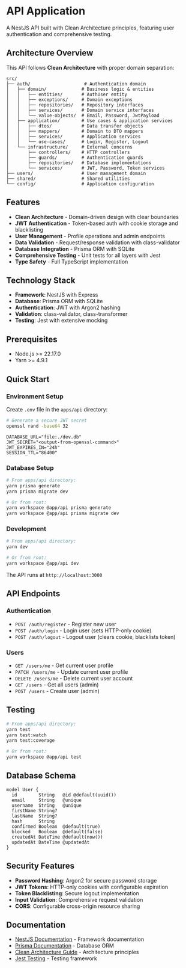 # API Application

A NestJS API built with Clean Architecture principles, featuring user authentication and
comprehensive testing.

## Architecture Overview

This API follows **Clean Architecture** with proper domain separation:

```treeview
src/
├── auth/                    # Authentication domain
│   ├── domain/             # Business logic & entities
│   │   ├── entities/       # AuthUser entity
│   │   ├── exceptions/     # Domain exceptions
│   │   ├── repositories/   # Repository interfaces
│   │   ├── services/       # Domain service interfaces
│   │   └── value-objects/  # Email, Password, JwtPayload
│   ├── application/        # Use cases & application services
│   │   ├── dtos/           # Data transfer objects
│   │   ├── mappers/        # Domain to DTO mappers
│   │   ├── services/       # Application services
│   │   └── use-cases/      # Login, Register, Logout
│   └── infrastructure/     # External concerns
│       ├── controllers/    # HTTP controllers
│       ├── guards/         # Authentication guards
│       ├── repositories/   # Database implementations
│       └── services/       # JWT, Password, Token services
├── users/                  # User management domain
├── shared/                 # Shared utilities
└── config/                 # Application configuration
```

## Features

- **Clean Architecture** - Domain-driven design with clear boundaries
- **JWT Authentication** - Token-based auth with cookie storage and blacklisting
- **User Management** - Profile operations and admin endpoints
- **Data Validation** - Request/response validation with class-validator
- **Database Integration** - Prisma ORM with SQLite
- **Comprehensive Testing** - Unit tests for all layers with Jest
- **Type Safety** - Full TypeScript implementation

## Technology Stack

- **Framework**: NestJS with Express
- **Database**: Prisma ORM with SQLite
- **Authentication**: JWT with Argon2 hashing
- **Validation**: class-validator, class-transformer
- **Testing**: Jest with extensive mocking

## Prerequisites

- Node.js >= 22.17.0
- Yarn >= 4.9.1

## Quick Start

### Environment Setup

Create `.env` file in the `apps/api` directory:

```bash
# Generate a secure JWT secret
openssl rand -base64 32
```

```env
DATABASE_URL="file:./dev.db"
JWT_SECRET="<output-from-openssl-command>"
JWT_EXPIRES_IN="24h"
SESSION_TTL="86400"
```

### Database Setup

```bash
# From apps/api directory:
yarn prisma generate
yarn prisma migrate dev

# Or from root:
yarn workspace @app/api prisma generate
yarn workspace @app/api prisma migrate dev
```

### Development

```bash
# From apps/api directory:
yarn dev

# Or from root:
yarn workspace @app/api dev
```

The API runs at `http://localhost:3000`

## API Endpoints

### Authentication

- `POST /auth/register` - Register new user
- `POST /auth/login` - Login user (sets HTTP-only cookie)
- `POST /auth/logout` - Logout user (clears cookie, blacklists token)

### Users

- `GET /users/me` - Get current user profile
- `PATCH /users/me` - Update current user profile
- `DELETE /users/me` - Delete current user account
- `GET /users` - Get all users (admin)
- `POST /users` - Create user (admin)

## Testing

```bash
# From apps/api directory:
yarn test
yarn test:watch
yarn test:coverage

# Or from root:
yarn workspace @app/api test
```

## Database Schema

```prisma
model User {
  id        String   @id @default(uuid())
  email     String   @unique
  username  String   @unique
  firstName String?
  lastName  String?
  hash      String
  confirmed Boolean  @default(true)
  blocked   Boolean  @default(false)
  createdAt DateTime @default(now())
  updatedAt DateTime @updatedAt
}
```

## Security Features

- **Password Hashing**: Argon2 for secure password storage
- **JWT Tokens**: HTTP-only cookies with configurable expiration
- **Token Blacklisting**: Secure logout implementation
- **Input Validation**: Comprehensive request validation
- **CORS**: Configurable cross-origin resource sharing

## Documentation

- [NestJS Documentation](https://docs.nestjs.com/) - Framework documentation
- [Prisma Documentation](https://www.prisma.io/docs/) - Database ORM
- [Clean Architecture Guide](https://blog.cleancoder.com/uncle-bob/2012/08/13/the-clean-architecture.html) -
  Architecture principles
- [Jest Testing](https://jestjs.io/docs/) - Testing framework
